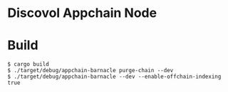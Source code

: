 # Discovol Appchain Node

# Build
```
$ cargo build
$ ./target/debug/appchain-barnacle purge-chain --dev
$ ./target/debug/appchain-barnacle --dev --enable-offchain-indexing true
```
